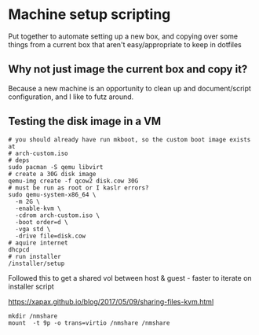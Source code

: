 # Machine setup scripting

Put together to automate setting up a new box, and copying over some things from
a current box that aren't easy/appropriate to keep in dotfiles

## Why not just image the current box and copy it?

Because a new machine is an opportunity to clean up and document/script
configuration, and I like to futz around.

## Testing the disk image in a VM

```
# you should already have run mkboot, so the custom boot image exists at
# arch-custom.iso
# deps
sudo pacman -S qemu libvirt
# create a 30G disk image
qemu-img create -f qcow2 disk.cow 30G
# must be run as root or I kaslr errors?
sudo qemu-system-x86_64 \
  -m 2G \
  -enable-kvm \
  -cdrom arch-custom.iso \
  -boot order=d \
  -vga std \
  -drive file=disk.cow
# aquire internet
dhcpcd
# run installer
/installer/setup
```

Followed this to get a shared vol between host & guest - faster to iterate on
installer script

https://xapax.github.io/blog/2017/05/09/sharing-files-kvm.html

```
mkdir /nmshare
mount  -t 9p -o trans=virtio /nmshare /nmshare
```
